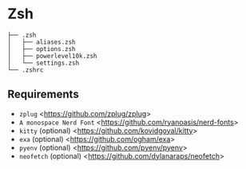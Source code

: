 # Zsh
    ├── .zsh
    │   ├── aliases.zsh
    │   ├── options.zsh
    │   ├── powerlevel10k.zsh
    │   └── settings.zsh
    └── .zshrc

## Requirements
- `zplug` <<https://github.com/zplug/zplug>>
- `A monospace Nerd Font` <<https://github.com/ryanoasis/nerd-fonts>>
- `kitty` (optional) <<https://github.com/kovidgoyal/kitty>>
- `exa` (optional) <<https://github.com/ogham/exa>>
- `pyenv` (optional) <<https://github.com/pyenv/pyenv>>
- `neofetch` (optional) <<https://github.com/dylanaraps/neofetch>>